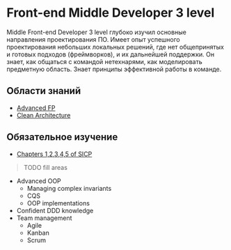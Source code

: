 # Front-end Middle Developer 3 level
Middle Front-end Developer 3 level глубоко изучил основные направления проектирования ПО. Имеет опыт успешного проектирования небольших локальных решений, где нет общепринятых и готовых подходов (фреймворков), и их дальнейшей поддержки. Он знает, как общаться с командой нетехнарями, как моделировать предметную область. Знает принципы эффективной работы в команде.

## Области знаний
- [Advanced FP](./fp.md)
- [Clean Architecture](../../shared/middle-3/clean-architecture.md)

## Обязательное изучение

- [Chapters 1,2,3,4,5 of SICP](../../shared/middle/sicp.md)

> TODO fill areas
- Advanced OOP
    - Managing complex invariants
    - CQS
    - OOP implementations
- Confident DDD knowledge
- Team management
    - Agile
    - Kanban
    - Scrum
